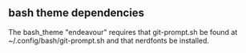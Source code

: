 ## bash theme dependencies
The bash\_theme "endeavour" requires that git-prompt.sh be found at ~/.config/bash/git-prompt.sh and that nerdfonts be installed.
